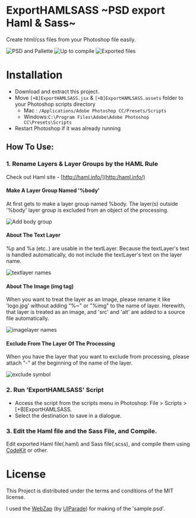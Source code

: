 ExportHAMLSASS ~PSD export Haml & Sass~
=====================

Create html/css files from your Photoshop file easily.

![PSD and Pallette](https://dl.dropboxusercontent.com/u/15492792/github_resources/psd_and_palette.png)
![Up to compile](https://dl.dropboxusercontent.com/u/15492792/github_resources/psd_to_compile.png)
![Exported files](https://dl.dropboxusercontent.com/u/15492792/github_resources/exported_files.png)

# Installation

* Download and extract this project.
* Move `[+B]ExportHAMLSASS.jsx` & `[+B]ExportHAMLSASS.assets` folder  to your Photoshop scripts directory
	* Mac : `/Applications/Adobe Photoshop CC/Presets/Scripts`
	* Windows:`C:\Program Files\Adobe\Adobe Photoshop CC\Presets\Scripts`
* Restart Photoshop if it was already running

## How To Use:
### 1. Rename Layers & Layer Groups by the HAML Rule
Check out Haml site -  [http://haml.info/](http:/haml.info/)


#### Make A Layer Group Named '%body'
At first gets to make a layer group named %body. The layer(s) outside '%body' layer group is excluded from an object of the processing.

![Add body group](https://dl.dropboxusercontent.com/u/15492792/github_resources/add_body.png)


#### About The Text Layer
%p and %a (etc..) are usable in the textLayer. Because the textLayer's text is handled automatically, do not include the textLayer's text on the layer name.

![textlayer names](https://dl.dropboxusercontent.com/u/15492792/github_resources/textlayer.png)

#### About The Image (img tag)
When you want to treat the layer as an image, please rename it like 'logo.jpg' without adding "%~" or "%img" to the name of layer.
Herewith, that layer is treated as an image, and 'src' and 'alt' are added to a source file automatically.


![imagelayer names](https://dl.dropboxusercontent.com/u/15492792/github_resources/imagelayer.png)

#### Exclude From The Layer Of The Processing
When you have the layer that you want to exclude from processing, please attach "-" at the beginning of the name of the layer.

![exclude symbol](https://dl.dropboxusercontent.com/u/15492792/github_resources/exclude_symbol.png)

### 2. Run 'ExportHAMLSASS' Script

* Access the script from the scripts menu in Photoshop: File > Scripts > [+B]ExportHAMLSASS.
* Select the destination to save in a dialogue.


### 3. Edit the Haml file and the Sass File, and Compile.
Edit exported Haml file(.haml) and Sass file(.scss), and compile them using  [CodeKit](https://incident57.com/codekit/) or other.



# License

This Project is distributed under the terms and conditions of the MIT license.

I used the [WebZap](http://webzap.uiparade.com/) (by [UIParade](http://www.uiparade.com/)) for making of the 'sample.psd'.
